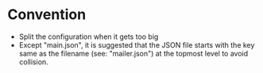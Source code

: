 # Convention

- Split the configuration when it gets too big
- Except "main.json", it is suggested that the JSON file starts with the key
  same as the filename (see: "mailer.json") at the topmost level to avoid
  collision.

